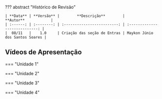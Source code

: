 ??? abstract "Histórico de Revisão"

    | **Data** | **Versão** |        **Descrição**        |           **Autor**            |
    | :------: | :--------: | :-------------------------: | :----------------------------: |
    |  08/11   |    1.0     | Criação das seção de Entras | Maykon Júnio dos Santos Soares |

## Vídeos de Apresentação

=== "Unidade 1"

=== "Unidade 2"

=== "Unidade 3"

=== "Unidade 4"
